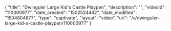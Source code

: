 {
    "title": "Dwinguler Large Kid's Castle Playpen",
    "description": "",
    "videoid": "110000977",
    "date_created": "1502524442",
    "date_modified": "1504804877",
    "type": "captivate",
    "layout": "video",
    "url": "\/v\/dwinguler-large-kid-s-castle-playpen\/110000977"
}